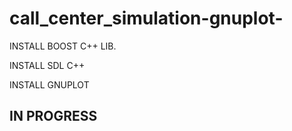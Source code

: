# call_center_simulation-gnuplot-
INSTALL BOOST C++ LIB.

INSTALL SDL C++

INSTALL GNUPLOT

## IN PROGRESS

